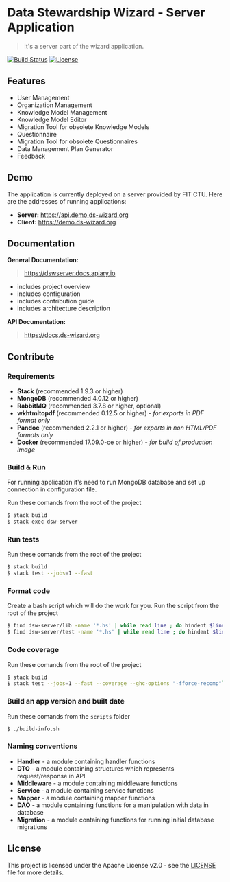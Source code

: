 # Data Stewardship Wizard - Server Application
> It's a server part of the wizard application.

[![Build Status](https://travis-ci.org/ds-wizard/dsw-server.svg?branch=master)](https://travis-ci.org/ds-wizard/dsw-server)
[![License](https://img.shields.io/badge/license-Apache%202-blue.svg)](LICENSE.md)

## Features

- User Management
- Organization Management
- Knowledge Model Management
- Knowledge Model Editor
- Migration Tool for obsolete Knowledge Models
- Questionnaire
- Migration Tool for obsolete Questionnaires
- Data Management Plan Generator
- Feedback

## Demo

The application is currently deployed on a server provided by FIT CTU. Here are the addresses of running applications:

- **Server:** https://api.demo.ds-wizard.org
- **Client:** https://demo.ds-wizard.org

## Documentation

**General Documentation:**

> https://dswserver.docs.apiary.io

- includes project overview
- includes configuration
- includes contribution guide
- includes architecture description

**API Documentation:**

> https://docs.ds-wizard.org

## Contribute

### Requirements

 - **Stack** (recommended 1.9.3 or higher)
 - **MongoDB** (recommended 4.0.12 or higher)
 - **RabbitMQ** (recommended 3.7.8 or higher, optional)
 - **wkhtmltopdf** (recommended 0.12.5 or higher) - *for exports in PDF format only*
 - **Pandoc** (recommended 2.2.1 or higher) - *for exports in non HTML/PDF formats only*
 - **Docker** (recommended 17.09.0-ce or higher) - *for build of production image*

### Build & Run

For running application it's need to run MongoDB database and set up connection in configuration file.

Run these comands from the root of the project

```bash
$ stack build
$ stack exec dsw-server
```

### Run tests

Run these comands from the root of the project

```bash
$ stack build
$ stack test --jobs=1 --fast
```

### Format code

Create a bash script which will do the work for you. Run the script from the root of the project

```bash
$ find dsw-server/lib -name '*.hs' | while read line ; do hindent $line ; done
$ find dsw-server/test -name '*.hs' | while read line ; do hindent $line ; done
```

### Code coverage

Run these comands from the root of the project

```bash
$ stack build
$ stack test --jobs=1 --fast --coverage --ghc-options "-fforce-recomp"`
```

### Build an app version and built date

Run these comands from the `scripts` folder

```bash
$ ./build-info.sh
```

### Naming conventions
- **Handler** - a module containing handler functions
- **DTO** - a module containing structures which represents request/response in API
- **Middleware** - a module containing middleware functions
- **Service** - a module containing service functions
- **Mapper** - a module containing mapper functions
- **DAO** - a module containing functions for a manipulation with data in database
- **Migration** - a module containing functions for running initial database migrations

## License
This project is licensed under the Apache License v2.0 - see the [LICENSE](LICENSE.md) file for more details.
